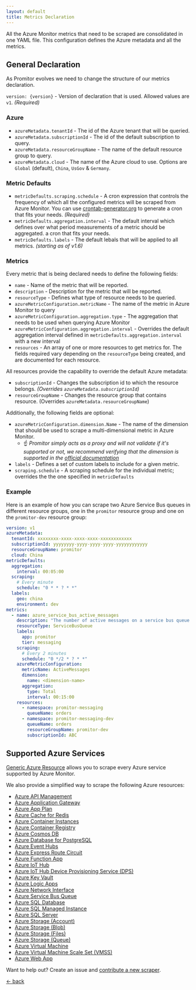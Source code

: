 ```yaml
---
layout: default
title: Metrics Declaration
---
```


All the Azure Monitor metrics that need to be scraped are consolidated in one YAML
file. This configuration defines the Azure metadata and all the metrics.

## General Declaration

As Promitor evolves we need to change the structure of our metrics declaration.

`version: {version}` - Version of declaration that is used. Allowed
values are `v1`. *(Required)*

### Azure

- `azureMetadata.tenantId` - The id of the Azure tenant that will be queried.
- `azureMetadata.subscriptionId` - The id of the default subscription to query.
- `azureMetadata.resourceGroupName` - The name of the default resource group to query.
- `azureMetadata.cloud` - The name of the Azure cloud to use. Options are `Global`
 (default), `China`, `UsGov` & `Germany`.

### Metric Defaults

- `metricDefaults.scraping.schedule` - A cron expression that controls
  the frequency of which all the configured metrics will be scraped from Azure Monitor.
  You can use [crontab-generator.org](https://crontab-generator.org/) to generate
  a cron that fits your needs. *(Required)*
- `metricDefaults.aggregation.interval` - The default interval which defines over
  what period measurements of a metric should be aggregated.
  a cron that fits your needs.
- `metricDefaults.labels` - The default lebals that will be applied to all metrics. _(starting as of v1.6)_

### Metrics

Every metric that is being declared needs to define the following fields:

- `name` - Name of the metric that will be reported.
- `description` - Description for the metric that will be reported.
- `resourceType` - Defines what type of resource needs to be queried.
- `azureMetricConfiguration.metricName` - The name of the metric in Azure Monitor
  to query
- `azureMetricConfiguration.aggregation.type` - The aggregation that needs to be
  used when querying Azure Monitor
- `azureMetricConfiguration.aggregation.interval` - Overrides the default aggregation
  interval defined in `metricDefaults.aggregation.interval` with a new interval
- `resources` - An array of one or more resources to get metrics for. The fields
  required vary depending on the `resourceType` being created, and are documented
  for each resource.

All resources provide the capability to override the default Azure metadata:

- `subscriptionId` - Changes the subscription id to which the resource belongs. _(Overrides `azureMetadata.subscriptionId`)_
- `resourceGroupName` - Changes the resource group that contains resource. (Overrides `azureMetadata.resourceGroupName`)

Additionally, the following fields are optional:

- `azureMetricConfiguration.dimension.Name` - The name of the dimension that should
   be used to scrape a multi-dimensional metric in Azure Monitor.
  - ☝ *Promitor simply acts as a proxy and will not validate if it's supported or
     not, we recommend verifying that the dimension is supported in the
     [official documentation](https://docs.microsoft.com/en-us/azure/azure-monitor/platform/metrics-supported)*
- `labels` - Defines a set of custom labels to include for a given metric.
- `scraping.schedule` - A scraping schedule for the individual metric; overrides
  the the one specified in `metricDefaults`

### Example

Here is an example of how you can scrape two Azure Service Bus queues in different
resource groups, one in the `promitor` resource group and one on the `promitor-dev`
resource group:

```yaml
version: v1
azureMetadata:
  tenantId: xxxxxxxx-xxxx-xxxx-xxxx-xxxxxxxxxxxx
  subscriptionId: yyyyyyyy-yyyy-yyyy-yyyy-yyyyyyyyyyyy
  resourceGroupName: promitor
  cloud: China
metricDefaults:
  aggregation:
    interval: 00:05:00
  scraping:
    # Every minute
    schedule: "0 * * ? * *"
  labels:
    geo: china
    environment: dev
metrics:
  - name: azure_service_bus_active_messages
    description: "The number of active messages on a service bus queue."
    resourceType: ServiceBusQueue
    labels:
      app: promitor
      tier: messaging
    scraping:
      # Every 2 minutes
      schedule: "0 */2 * ? * *"
    azureMetricConfiguration:
      metricName: ActiveMessages
      dimension:
        name: <dimension-name>
      aggregation:
        type: Total
        interval: 00:15:00
    resources:
      - namespace: promitor-messaging
        queueName: orders
      - namespace: promitor-messaging-dev
        queueName: orders
        resourceGroupName: promitor-dev
        subscriptionId: ABC
```

## Supported Azure Services

[Generic Azure Resource](generic-azure-resource) allows you to scrape every Azure
service supported by Azure Monitor.

We also provide a simplified way to scrape the following Azure resources:

- [Azure API Management](api-management)
- [Azure Application Gateway](application-gateway)
- [Azure App Plan](app-plan)
- [Azure Cache for Redis](redis-cache)
- [Azure Container Instances](container-instances)
- [Azure Container Registry](container-registry)
- [Azure Cosmos DB](cosmos-db)
- [Azure Database for PostgreSQL](postgresql)
- [Azure Event Hubs](event-hubs)
- [Azure Express Route Circuit](express-route-circuit)
- [Azure Function App](function-app)
- [Azure IoT Hub](iot-hub)
- [Azure IoT Hub Device Provisioning Service (DPS)](iot-hub-device-provisioning-service)
- [Azure Key Vault](key-vault)
- [Azure Logic Apps](logic-apps)
- [Azure Network Interface](network-interface)
- [Azure Service Bus Queue](service-bus-queue)
- [Azure SQL Database](sql-database)
- [Azure SQL Managed Instance](sql-managed-instance)
- [Azure SQL Server](sql-server)
- [Azure Storage (Account)](storage-account)
- [Azure Storage (Blob)](blob-storage)
- [Azure Storage (Files)](file-storage)
- [Azure Storage (Queue)](storage-queue)
- [Azure Virtual Machine](virtual-machine)
- [Azure Virtual Machine Scale Set (VMSS)](virtual-machine-scale-set)
- [Azure Web App](web-app)

Want to help out? Create an issue and [contribute a new scraper](https://github.com/tomkerkhove/promitor/blob/master/adding-a-new-scraper.md).

[&larr; back](/)
